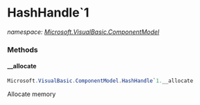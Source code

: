 ﻿# HashHandle`1
_namespace: <a href="#" onClick="load('/docs/Microsoft.VisualBasic.ComponentModel/index.md')">Microsoft.VisualBasic.ComponentModel</a>_





### Methods

#### __allocate
```csharp
Microsoft.VisualBasic.ComponentModel.HashHandle`1.__allocate
```
Allocate memory


